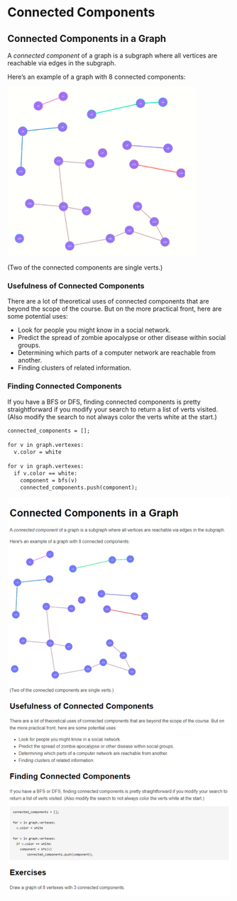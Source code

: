 Connected Components
====================

Connected Components in a Graph
-------------------------------

A *connected component* of a graph is a subgraph where all vertices are reachable via edges in the subgraph.

Here’s an example of a graph with 8 connected components:

![](../../../.gitbook/assets/image%20%2813%29.png)

(Two of the connected components are single verts.)

### Usefulness of Connected Components

There are a lot of theoretical uses of connected components that are beyond the scope of the course. But on the more practical front, here are some potential uses:

-   Look for people you might know in a social network.
-   Predict the spread of zombie apocalypse or other disease within social groups.
-   Determining which parts of a computer network are reachable from another.
-   Finding clusters of related information.

### Finding Connected Components

If you have a BFS or DFS, finding connected components is pretty straightforward if you modify your search to return a list of verts visited. (Also modify the search to not always color the verts white at the start.)

    connected_components = [];

    for v in graph.vertexes:
      v.color = white

    for v in graph.vertexes:
      if v.color == white:
        component = bfs(v)
        connected_components.push(component);

![](../../../.gitbook/assets/readme.png)
